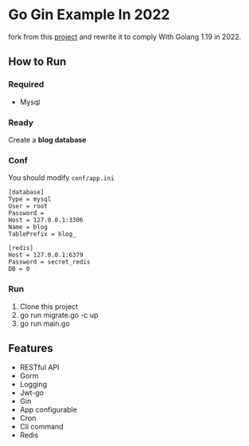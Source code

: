 # Go Gin Example In 2022

fork from this [project](https://github.com/eddycjy/go-gin-example) and rewrite it to comply With Golang 1.19 in 2022.

## How to Run 

### Required 

- Mysql 

### Ready

Create a **blog database**

### Conf

You should modify `conf/app.ini`

```
[database]
Type = mysql
User = root
Password =
Host = 127.0.0.1:3306
Name = blog
TablePrefix = blog_

[redis]
Host = 127.0.0.1:6379
Password = secret_redis
DB = 0
```

### Run

1. Clone this project
2. go run migrate.go -c up
3. go run main.go

## Features

- RESTful API
- Gorm
- Logging
- Jwt-go
- Gin
- App configurable
- Cron
- Cli command
- Redis